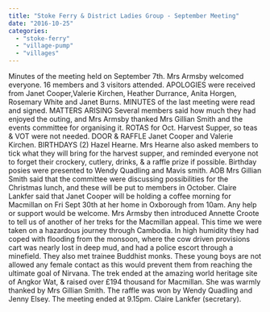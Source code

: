 ```yaml
---
title: "Stoke Ferry & District Ladies Group - September Meeting"
date: "2016-10-25"
categories: 
  - "stoke-ferry"
  - "village-pump"
  - "villages"
---
```


Minutes of the meeting held on September 7th. Mrs Armsby welcomed everyone. 16 members and 3 visitors attended. APOLOGIES were received from Janet Cooper,Valerie Kirchen, Heather Durrance, Anita Horgen, Rosemary White and Janet Burns. MINUTES of the last meeting were read and signed. MATTERS ARISING Several members said how much they had enjoyed the outing, and Mrs Armsby thanked Mrs Gillian Smith and the events committee for organising it. ROTAS for Oct. Harvest Supper, so teas & VOT were not needed. DOOR & RAFFLE Janet Cooper and Valerie Kirchen. BIRTHDAYS (2) Hazel Hearne. Mrs Hearne also asked members to tick what they will bring for the harvest supper, and reminded everyone not to forget their crockery, cutlery, drinks, & a raffle prize if possible. Birthday posies were presented to Wendy Quadling and Mavis smith. AOB Mrs Gillian Smith said that the committee were discussing possibilities for the Christmas lunch, and these will be put to members in October. Claire Lankfer said that Janet Cooper will be holding a coffee morning for Macmillan on Fri Sept 30th at her home in Oxborough from 10am. Any help or support would be welcome. Mrs Armsby then introduced Annette Croote to tell us of another of her treks for the Macmillan appeal. This time we were taken on a hazardous journey through Cambodia. In high humidity they had coped with flooding from the monsoon, where the cow driven provisions cart was nearly lost in deep mud, and had a police escort through a minefield. They also met trainee Buddhist monks. These young boys are not allowed any female contact as this would prevent them from reaching the ultimate goal of Nirvana. The trek ended at the amazing world heritage site of Angkor Wat, & raised over £194 thousand for Macmillan. She was warmly thanked by Mrs Gillian Smith. The raffle was won by Wendy Quadling and Jenny Elsey. The meeting ended at 9.15pm. Claire Lankfer (secretary).
